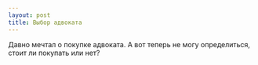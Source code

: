 ```yaml
---
layout: post 
title: Выбор адвоката 
--- 
```

Давно мечтал о покупке адвоката. А вот теперь не могу определиться, стоит ли покупать или нет?
